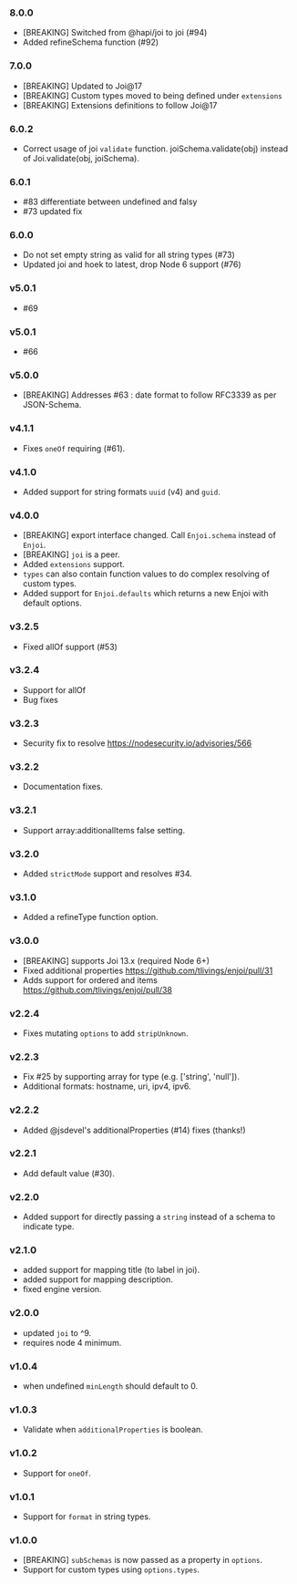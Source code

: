 
### 8.0.0

* [BREAKING] Switched from @hapi/joi to joi (#94)
* Added refineSchema function (#92)

### 7.0.0

* [BREAKING] Updated to Joi@17
* [BREAKING] Custom types moved to being defined under `extensions`
* [BREAKING] Extensions definitions to follow Joi@17

### 6.0.2

* Correct usage of joi `validate` function. joiSchema.validate(obj) instead of Joi.validate(obj, joiSchema).

### 6.0.1

* #83 differentiate between undefined and falsy
* #73 updated fix

### 6.0.0

* Do not set empty string as valid for all string types (#73)
* Updated joi and hoek to latest, drop Node 6 support (#76)

### v5.0.1

* #69

### v5.0.1

* #66

### v5.0.0

* [BREAKING] Addresses #63 : date format to follow RFC3339 as per JSON-Schema.

### v4.1.1

* Fixes `oneOf` requiring (#61).

### v4.1.0

* Added support for string formats `uuid` (v4) and `guid`.

### v4.0.0

* [BREAKING] export interface changed. Call `Enjoi.schema` instead of `Enjoi`.
* [BREAKING] `joi` is a peer.
* Added `extensions` support.
* `types` can also contain function values to do complex resolving of custom types.
* Added support for `Enjoi.defaults` which returns a new Enjoi with default options.

### v3.2.5

* Fixed allOf support (#53)

### v3.2.4

* Support for allOf
* Bug fixes

### v3.2.3

* Security fix to resolve https://nodesecurity.io/advisories/566

### v3.2.2

* Documentation fixes.

### v3.2.1

* Support array:additionalItems false setting.

### v3.2.0

* Added `strictMode` support and resolves #34.

### v3.1.0

* Added a refineType function option.

### v3.0.0

* [BREAKING] supports Joi 13.x (required Node 6+)
* Fixed additional properties https://github.com/tlivings/enjoi/pull/31
* Adds support for ordered and items https://github.com/tlivings/enjoi/pull/38

### v2.2.4

* Fixes mutating `options` to add `stripUnknown`.

### v2.2.3

* Fix #25 by supporting array for type (e.g. ['string', 'null']).
* Additional formats: hostname, uri, ipv4, ipv6.

### v2.2.2

* Added @jsdevel's additionalProperties (#14) fixes (thanks!)

### v2.2.1

* Add default value (#30).

### v2.2.0

* Added support for directly passing a `string` instead of a schema to indicate type.

### v2.1.0

* added support for mapping title (to label in joi).
* added support for mapping description.
* fixed engine version.

### v2.0.0

* updated `joi` to ^9.
* requires node 4 minimum.

### v1.0.4

* when undefined `minLength` should default to 0.

### v1.0.3

* Validate when `additionalProperties` is boolean.

### v1.0.2

* Support for `oneOf`.

### v1.0.1

* Support for `format` in string types.

### v1.0.0

* [BREAKING] `subSchemas` is now passed as a property in `options`.
* Support for custom types using `options.types`.
